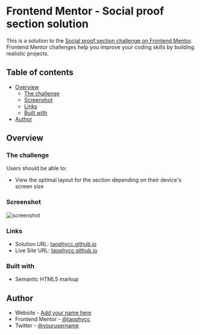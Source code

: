 # Frontend Mentor - Social proof section solution

This is a solution to the [Social proof section challenge on Frontend Mentor](https://www.frontendmentor.io/challenges/social-proof-section-6e0qTv_bA). Frontend Mentor challenges help you improve your coding skills by building realistic projects. 

## Table of contents

- [Overview](#overview)
  - [The challenge](#the-challenge)
  - [Screenshot](#screenshot)
  - [Links](#links)
  - [Built with](#built-with)
- [Author](#author)


## Overview

### The challenge

Users should be able to:

- View the optimal layout for the section depending on their device's screen size

### Screenshot

![screenshot](./images/FireShot%20Capture%20001%20-%20Social-proof-section%20-%20127.0.0.1.png)


### Links

- Solution URL: [taophycc.github.io](https://github.com/Taophycc/Social-proof-section.git)
- Live Site URL: [taophycc.github.io](https://taophycc.github.io/Social-proof-section/#)


### Built with

- Semantic HTML5 markup


## Author

- Website - [Add your name here](https://www.your-site.com)
- Frontend Mentor - [@taophycc](https://www.frontendmentor.io/profile/taophycc)
- Twitter - [@yourusername](https://www.twitter.com/taophyc_)

